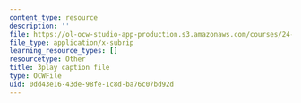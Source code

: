 ```yaml
---
content_type: resource
description: ''
file: https://ol-ocw-studio-app-production.s3.amazonaws.com/courses/24-908-creole-language-and-caribbean-identities-spring-2017/0dd43e1643de98fe1c8dba76c07bd92d_OKAsxiE8ziY.srt
file_type: application/x-subrip
learning_resource_types: []
resourcetype: Other
title: 3play caption file
type: OCWFile
uid: 0dd43e16-43de-98fe-1c8d-ba76c07bd92d
---
```

